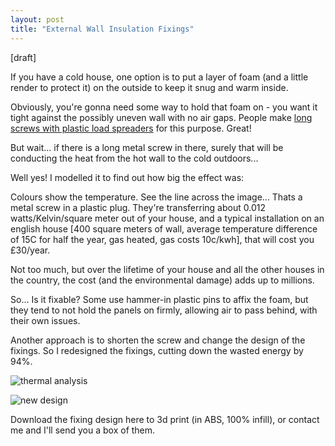 ```yaml
---
layout: post
title: "External Wall Insulation Fixings"
---
```



[draft]

If you have a cold house, one option is to put a layer of foam (and a little render to protect it) on the outside to keep it snug and warm inside.

Obviously, you're gonna need some way to hold that foam on - you want it tight against the possibly uneven wall with no air gaps.   People make [long screws with plastic load spreaders](https://ewistore.co.uk/product-category/external-wall-insulation/insulation-and-fixings/insulation-to-masonry-fixings/) for this purpose.  Great!


But wait...   if there is a long metal screw in there, surely that will be conducting the heat from the hot wall to the cold outdoors...


Well yes!   I modelled it to find out how big the effect was:

Colours show the temperature.   See the line across the image...   Thats a metal screw in a plastic plug.  They're transferring about 0.012 watts/Kelvin/square meter out of your house, and a typical installation on an english house [400 square meters of wall, average temperature difference of 15C for half the year, gas heated, gas costs 10c/kwh], that will cost you £30/year.

Not too much, but over the lifetime of your house and all the other houses in the country, the cost (and the environmental damage) adds up to millions.

So...   Is it fixable?    Some use hammer-in plastic pins to affix the foam, but they tend to not hold the panels on firmly, allowing air to pass behind, with their own issues.

Another approach is to shorten the screw and change the design of the fixings.    So I redesigned the fixings, cutting down the wasted energy by 94%.

![thermal analysis](https://user-images.githubusercontent.com/544753/190421708-2f8afeed-3d73-473f-bc8c-89e67fb76b67.png)

![new design](https://user-images.githubusercontent.com/544753/190432973-bef9b2bc-1168-4f85-b7c7-2dc63eed5b58.png)

Download the fixing design here to 3d print (in ABS, 100% infill), or contact me and I'll send you a box of them.



